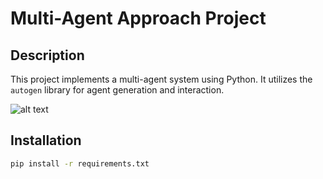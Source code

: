 # Multi-Agent Approach Project

## Description
This project implements a multi-agent system using Python. It utilizes the `autogen` library for agent generation and interaction.

![alt text](https://github.com/DLfrontiere/MultiAgents/MultiAgents_diagram.png?raw=true)

## Installation
```bash
pip install -r requirements.txt


